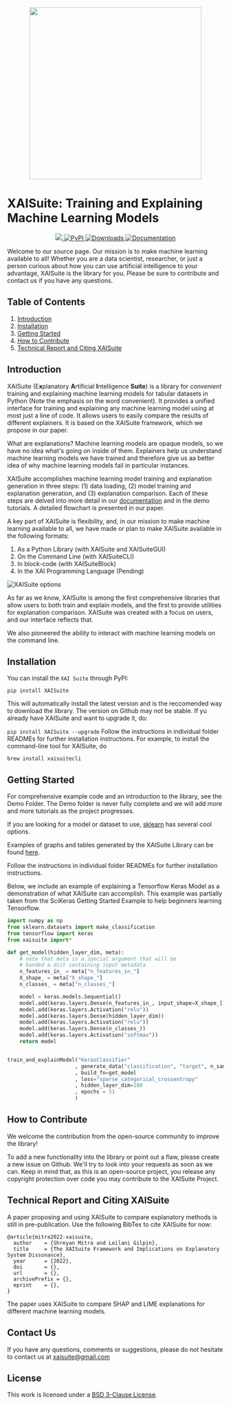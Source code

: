 <p align="center">
    <br>
    <img src="https://user-images.githubusercontent.com/66180831/209478341-a1b4d80b-dbcb-448c-a3e0-109e27590ec5.png" width="400"/>
    <br>
<p>

# XAISuite: Training and Explaining Machine Learning Models


<div align="center">
  <a href="#">
  <img src="https://img.shields.io/badge/Python-3.7, 3.8, 3.9, 3.10-blue">
  </a>
  
  <a href="https://pypi.python.org/pypi/XAISuite">
  <img alt="PyPI" src="https://img.shields.io/pypi/v/XAISuite"/>
  </a>
  
  <a href="https://pepy.tech/project/XAISuite">
  <img alt="Downloads" src="https://static.pepy.tech/badge/xaisuite">   
  </a>
  
  <a href="https://github.com/11301858/XAISuite">
  <img alt="Documentation" src="https://github.com/11301858/XAISuite/actions/workflows/docs.yml/badge.svg"/>
  </a>
  
  <!-- Some more badges to display, upon release of research paper
  <a href="https://arxiv.org/abs/2206.01612">
  <img alt="DOI" src="https://zenodo.org/badge/DOI/.svg"/>
  </a>
  -->
</div>

Welcome to our source page. Our mission is to make machine learning available to all! Whether you are a data scientist, researcher, or just a person curious about how you can use artificial intelligence to your advantage, XAISuite is the library for you. Please be sure to contribute and contact us if you have any questions. 

## Table of Contents
1. [Introduction](#introduction)
2. [Installation](#installation)
3. [Getting Started](#getting-started)
4. [How to Contribute](#how-to-contribute)
5. [Technical Report and Citing XAISuite](#technical-report-and-citing-xaisuite)


## Introduction

XAISuite (E<b>x</b>planatory <b>A</b>rtificial <b>I</b>ntelligence <b>Suite</b>) is a library for *convenient* training and explaining machine learning models for tabular datasets in Python (Note the emphasis on the word convenient). It provides a unified interface for training and explaining any machine learning model using at most just a line of code. It allows users to easily compare the results of different explainers. It is based on the XAISuite framework, which we propose in our paper. 

What are explanations? Machine learning models are opaque models, so we have no idea what's going on inside of them. Explainers help us understand machine learning models we have trained and therefore give us aa better idea of why machine learning models fail in particular instances.

XAISuite accomplishes machine learning model training and explanation generation in three steps: (1) data loading, (2) model training and explanation generation, and (3) explanation comparison. Each of these steps are delved into more detail in our [documentation](https://11301858.github.io/XAISuite/v0.6.7-beta/index.html) and in the demo tutorials. A detailed flowchart is presented in our paper.

A key part of XAISuite is flexibility, and, in our mission to make machine learning available to all, we have made or plan to make XAISuite available in the following formats:

1. As a Python Library (with XAISuite and XAISuiteGUI)
2. On the Command Line (with XAISuiteCLI)
3. In block-code (with XAISuiteBlock)
4. In the XAI Programming Language (Pending)

![XAISuite options](https://user-images.githubusercontent.com/66180831/222034540-5ae92a6f-2100-4c5c-ad60-aa47857fef4c.png)


As far as we know, XAISuite is among the first comprehensive libraries that allow users to both train and explain models, and the first to provide utilities for explanation comparison. XAISuite was created with a focus on users, and our interface reflects that.

We also pioneered the ability to interact with machine learning models on the command line. 

## Installation

You can install the ``XAI Suite`` through PyPI:

``
pip install XAISuite
``

This will automatically install the latest version and is the reccomended way to download the library. The version on Github may not be stable. If yu already have XAISuite and want to upgrade it, do:

``
pip install XAISuite --upgrade
``
Follow the instructions in individual folder READMEs for further installation instructions. For example, to install the command-line tool for XAISuite, do


``
brew install xaisuitecli
``

## Getting Started

For comprehensive example code and an introduction to the library, see the Demo Folder. The Demo folder is never fully complete and we will add more and more tutorials as the project progresses.

If you are looking for a model or dataset to use, [sklearn](https://scikit-learn.org/stable/) has several cool options.

Examples of graphs and tables generated by the XAISuite Library can be found [here](https://drive.google.com/drive/u/2/folders/10t4_GYDPJl2sM9hDOuezbum-yqKpN4fc).

Follow the instructions in individual folder READMEs for further installation instructions.

Below, we include an example of explaining a Tensorflow Keras Model as a demonstration of what XAISuite can accomplish. This example was partially taken from the SciKeras Getting Started Example to help beginners learning Tensorflow.

```python
import numpy as np
from sklearn.datasets import make_classification
from tensorflow import keras
from xaisuite import*

def get_model(hidden_layer_dim, meta):
    # note that meta is a special argument that will be
    # handed a dict containing input metadata
    n_features_in_ = meta["n_features_in_"]
    X_shape_ = meta["X_shape_"]
    n_classes_ = meta["n_classes_"]

    model = keras.models.Sequential()
    model.add(keras.layers.Dense(n_features_in_, input_shape=X_shape_[1:]))
    model.add(keras.layers.Activation("relu"))
    model.add(keras.layers.Dense(hidden_layer_dim))
    model.add(keras.layers.Activation("relu"))
    model.add(keras.layers.Dense(n_classes_))
    model.add(keras.layers.Activation("softmax"))
    return model


train_and_explainModel("KerasClassifier"
                      , generate_data("classification", "target", n_samples = 1000, n_features = 20, n_informative=10, random_state=0)
                      , build_fn=get_model
                      , loss="sparse_categorical_crossentropy"
                      , hidden_layer_dim=100
                      , epochs = 51
                      )
```

## How to Contribute

We welcome the contribution from the open-source community to improve the library!

To add a new functionality into the library or point out a flaw, please create a new issue on Github. We'll try to look into your requests as soon as we can. Keep in mind that, as this is an open-source project, you release any copyright protection over code you may contribute to the XAISuite Project.

## Technical Report and Citing XAISuite
A paper proposing and using XAISuite to compare explanatory methods is still in pre-publication. Use the following BibTex to cite XAISuite for now:

```
@article{mitra2022-xaisuite,
  author    = {Shreyan Mitra and Leilani Gilpin},
  title     = {The XAISuite Framework and Implications on Explanatory System Dissonance},
  year      = {2022},
  doi       = {},
  url       = {},
  archivePrefix = {},
  eprint    = {},
}
```
The paper uses XAISuite to compare SHAP and LIME explanations for different machine learning models. 

## Contact Us
If you have any questions, comments or suggestions, please do not hesitate to contact us at xaisuite@gmail.com

## License

This work is licensed under a [BSD 3-Clause License](LICENSE). 
